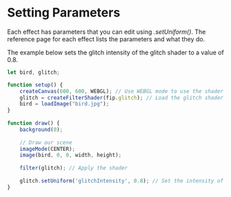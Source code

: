 # Setting Parameters
Each effect has parameters that you can edit using _.setUniform()_. The reference page for each effect lists the parameters and what they do.

The example below sets the glitch intensity of the glitch shader to a value of 0.8.
```javascript hl_lines="18"
let bird, glitch;

function setup() {
    createCanvas(600, 600, WEBGL); // Use WEBGL mode to use the shader
    glitch = createFilterShader(fip.glitch); // Load the glitch shader
    bird = loadImage("bird.jpg");
}
  
function draw() {
    background(0);
    
    // Draw our scene
    imageMode(CENTER);
    image(bird, 0, 0, width, height);
    
    filter(glitch); // Apply the shader
    
    glitch.setUniform('glitchIntensity', 0.8); // Set the intensity of the glitch effect
}
```

